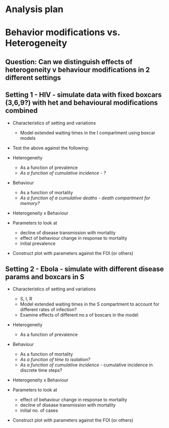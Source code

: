 # Analysis plan
# Behavior modifications vs. Heterogeneity

## Question: Can we distinguish effects of heterogeneity v behaviour modifications in 2 different settings

## Setting 1 - HIV - simulate data with fixed boxcars (3,6,9?) with het and behavioural modifications combined

* Characteristics of setting and variations
    - Model extended waiting times in the I compartment using boxcar models

* Test the above against the following:

* Heterogeneity
    - As a function of prevalence
    - *As a function of cumulative incidence - ?*

* Behaviour
    - As a function of mortality
    - *As a function of a cumulative deaths - death compartment for memory?*

* Heterogeneity x Behaviour

* Parameters to look at
    - decline of disease transmission with mortality
    - effect of behaviour change in response to mortality
    - initial prevalence

* Construct plot with parameters against the FOI (or others)

## Setting 2 - Ebola - simulate with different disease params and boxcars in S

* Characteristics of setting and variations
    - S, I, R
    - Model extended waiting times in the S compartment to account for different rates of infection?
    - Examine effects of different no.s of boxcars in the model

* Heterogeneity
    - As a function of prevalence

* Behaviour
    - As a function of mortality
    - *As a function of time to isolation?*
    - *As a function of cumulative incidence* - cumulative incidence in discrete time steps?

* Heterogeneity x Behaviour

* Parameters to look at
    - effect of behaviour change in response to mortality
    - decline of disease transmission with mortality
    - initial no. of cases

* Construct plot with parameters against the FOI (or others)
